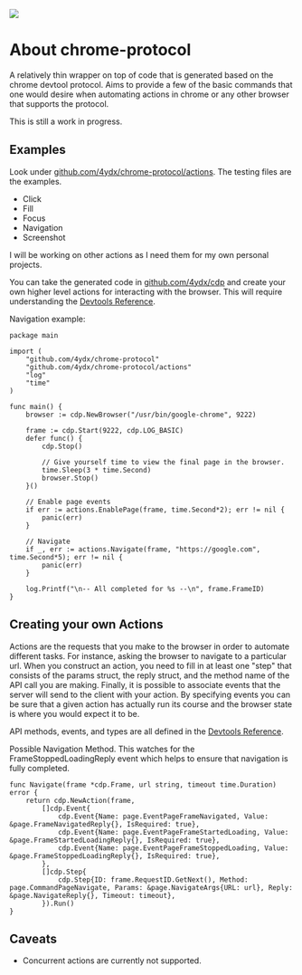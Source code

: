 [![](https://godoc.org/github.com/4ydx/chrome-protocol?status.svg)](http://godoc.org/github.com/4ydx/chrome-protocol)

# About chrome-protocol

A relatively thin wrapper on top of code that is generated based on
the chrome devtool protocol.  Aims to provide a few of the basic commands that
one would desire when automating actions in chrome or any other browser that
supports the protocol.

This is still a work in progress.

## Examples

Look under [github.com/4ydx/chrome-protocol/actions](https://github.com/4ydx/chrome-protocol/actions).  The testing files are the examples.

- Click
- Fill
- Focus
- Navigation
- Screenshot

I will be working on other actions as I need them for my own personal projects.  

You can take the generated code in [github.com/4ydx/cdp](https://github.com/4ydx/cdp/tree/master/protocol) and create your own higher level actions for
interacting with the browser.  This will require understanding the [Devtools Reference](https://chromedevtools.github.io/devtools-protocol/tot).

Navigation example:

```
package main

import (
	"github.com/4ydx/chrome-protocol"
	"github.com/4ydx/chrome-protocol/actions"
	"log"
	"time"
)

func main() {
	browser := cdp.NewBrowser("/usr/bin/google-chrome", 9222)

	frame := cdp.Start(9222, cdp.LOG_BASIC)
	defer func() {
		cdp.Stop()

		// Give yourself time to view the final page in the browser.
		time.Sleep(3 * time.Second)
		browser.Stop()
	}()

	// Enable page events
	if err := actions.EnablePage(frame, time.Second*2); err != nil {
		panic(err)
	}

	// Navigate
	if _, err := actions.Navigate(frame, "https://google.com", time.Second*5); err != nil {
		panic(err)
	}

	log.Printf("\n-- All completed for %s --\n", frame.FrameID)
}
```

## Creating your own Actions

Actions are the requests that you make to the browser in order to automate different tasks.  For instance, asking
the browser to navigate to a particular url.  When you construct an action, you need to fill in at least one "step" that consists
of the params struct, the reply struct, and the method name of the API call you are making.  Finally, it is possible to associate events
that the server will send to the client with your action.  By specifying events you can be sure that a given action has actually run its
course and the browser state is where you would expect it to be.

API methods, events, and types are all defined in the [Devtools Reference](https://chromedevtools.github.io/devtools-protocol/tot).

Possible Navigation Method.  This watches for the FrameStoppedLoadingReply event which helps to ensure that navigation is fully completed.

```
func Navigate(frame *cdp.Frame, url string, timeout time.Duration) error {
	return cdp.NewAction(frame,
		[]cdp.Event{
			cdp.Event{Name: page.EventPageFrameNavigated, Value: &page.FrameNavigatedReply{}, IsRequired: true},
			cdp.Event{Name: page.EventPageFrameStartedLoading, Value: &page.FrameStartedLoadingReply{}, IsRequired: true},
			cdp.Event{Name: page.EventPageFrameStoppedLoading, Value: &page.FrameStoppedLoadingReply{}, IsRequired: true},
		},
		[]cdp.Step{
			cdp.Step{ID: frame.RequestID.GetNext(), Method: page.CommandPageNavigate, Params: &page.NavigateArgs{URL: url}, Reply: &page.NavigateReply{}, Timeout: timeout},
		}).Run()
}
```

## Caveats

- Concurrent actions are currently not supported.
